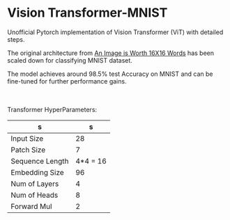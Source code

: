 # Vision Transformer-MNIST
Unofficial Pytorch implementation of Vision Transformer (ViT) with detailed steps.

The original architecture from [An Image is Worth 16X16 Words](https://arxiv.org/pdf/2010.11929.pdf) has been scaled down for classifying MNIST dataset.

The model achieves around 98.5% test Accuracy on MNIST and can be fine-tuned for further performance gains.

<br><br>
Transformer HyperParameters:

 s|s |
--- | --- | 
Input Size | 28 |
Patch Size | 7 | 
Sequence Length | 4*4 = 16 |
Embedding Size | 96 | 
Num of Layers | 4 | 
Num of Heads | 8 | 
Forward Mul | 2 | 
